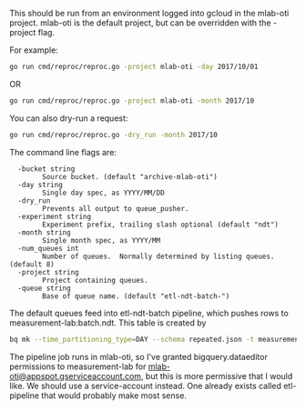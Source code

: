 
This should be run from an environment logged into gcloud in the mlab-oti project.  mlab-oti is the default project, but can be
overridden with the -project flag.

For example:
```bash
go run cmd/reproc/reproc.go -project mlab-oti -day 2017/10/01
```
OR
```bash
go run cmd/reproc/reproc.go -project mlab-oti -month 2017/10
```

You can also dry-run a request:
```bash
go run cmd/reproc/reproc.go -dry_run -month 2017/10
```

The command line flags are:
```code
  -bucket string
    	Source bucket. (default "archive-mlab-oti")
  -day string
    	Single day spec, as YYYY/MM/DD
  -dry_run
    	Prevents all output to queue_pusher.
  -experiment string
    	Experiment prefix, trailing slash optional (default "ndt")
  -month string
    	Single month spec, as YYYY/MM
  -num_queues int
    	Number of queues.  Normally determined by listing queues. (default 8)
  -project string
    	Project containing queues.
  -queue string
    	Base of queue name. (default "etl-ndt-batch-")
```

The default queues feed into etl-ndt-batch pipeline, which pushes rows to measurement-lab:batch.ndt.  This table is created by
```bash
bq mk --time_partitioning_type=DAY --schema repeated.json -t measurement-lab:batch.ndt
```

The pipeline job runs in mlab-oti, so I've granted bigquery.dataeditor permissions to measurement-lab 
for mlab-oti@appspot.gserviceaccount.com, but this is more permissive that I would like.  We should use a service-account
instead.  One already exists called etl-pipeline that would
probably make most sense.
